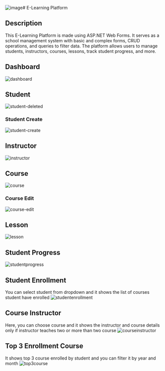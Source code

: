 ![image](https://github.com/Rajiv-Bhandari/E-Learning-asp.net-webforms/assets/52075871/92ee20b9-f2a6-4809-bb20-d4a6211e2a93)# E-Learning Platform

## Description

This E-Learning Platform is made using ASP.NET Web Forms. It serves as a school management system with basic and complex forms, CRUD operations, and queries to filter data. The platform allows users to manage students, instructors, courses, lessons, track student progress, and more.

## Dashboard
![dashboard](https://github.com/Rajiv-Bhandari/E-Learning-asp.net-webforms/assets/52075871/ecae0b3e-80ac-4f3a-bed9-1838de087df3)

## Student
![student-deleted](https://github.com/Rajiv-Bhandari/E-Learning-asp.net-webforms/assets/52075871/0fa03254-edac-4425-b2d9-2d63b5e0855a)

### Student Create
![student-create](https://github.com/Rajiv-Bhandari/E-Learning-asp.net-webforms/assets/52075871/6021df6b-405d-4c78-abca-4fc533df02df)

## Instructor
![instructor](https://github.com/Rajiv-Bhandari/E-Learning-asp.net-webforms/assets/52075871/d31c7f97-946e-430b-a7b6-3dd393d4585a)

## Course
![course](https://github.com/Rajiv-Bhandari/E-Learning-asp.net-webforms/assets/52075871/56a0ff39-db03-4869-a782-bd0a637566a4)

### Course Edit
![course-edit](https://github.com/Rajiv-Bhandari/E-Learning-asp.net-webforms/assets/52075871/1e9be1d9-e22e-4089-943a-027e3ea40aa9)

## Lesson
![lesson](https://github.com/Rajiv-Bhandari/E-Learning-asp.net-webforms/assets/52075871/86964ee3-6633-43c6-b1f9-6ae6d03a4a21)

## Student Progress
![studentprogress](https://github.com/Rajiv-Bhandari/E-Learning-asp.net-webforms/assets/52075871/7778a044-3e4b-486b-abdd-11b48b9d183e)

## Student Enrollment
You can select student from dropdown and it shows the list of courses student have enrolled
![studentenrollment](https://github.com/Rajiv-Bhandari/E-Learning-asp.net-webforms/assets/52075871/ffb1936b-47c1-41b2-aea4-d23dcee42a9e)

## Course Instructor
Here, you can choose course and it shows the instructor and course details only if instructor teaches two or more than two course
![courseinstructor](https://github.com/Rajiv-Bhandari/E-Learning-asp.net-webforms/assets/52075871/ba2d4e5d-b22a-4e48-a127-7034eb8ca5a3)

## Top 3 Enrollment Course
It shows top 3 course enrolled by student and you can filter it by year and month
![top3course](https://github.com/Rajiv-Bhandari/E-Learning-asp.net-webforms/assets/52075871/9f529266-8f5d-48c6-87e9-4ffe5c3a6002)







